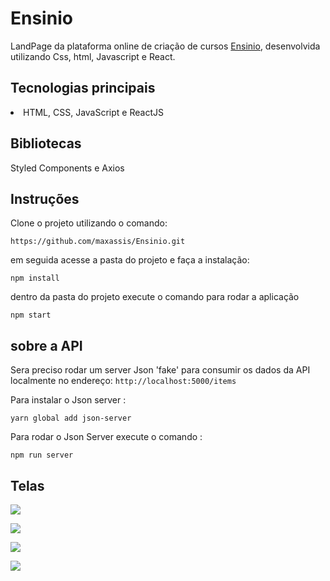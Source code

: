 # Ensinio

LandPage da plataforma online de criação de cursos [Ensinio](https://ensinio.com/pt-br/), desenvolvida utilizando Css,  html, Javascript e React. 


## Tecnologias principais

<li>HTML, CSS, JavaScript e ReactJS</li>

## Bibliotecas

Styled Components e Axios

## Instruções

Clone o projeto utilizando o comando:

`https://github.com/maxassis/Ensinio.git`

em seguida acesse a pasta do projeto e faça a instalação:

`npm install`

dentro da pasta do projeto execute o comando para rodar a aplicação

`npm start`

## sobre a API

Sera preciso rodar um server Json 'fake' para consumir os dados da API localmente no endereço: `http://localhost:5000/items`

Para instalar o Json server : 

`yarn global add json-server`

Para rodar o Json Server execute o comando :

`npm run server`

## Telas

![](https://images2.imgbox.com/0c/c6/skOfMGmM_o.png)

![](https://images2.imgbox.com/ad/2a/VnIBT3yN_o.png)

![](https://images2.imgbox.com/34/f2/sWJykSbn_o.png)

![](https://images2.imgbox.com/00/fd/shbuCTKU_o.png)
